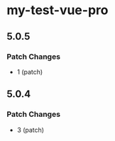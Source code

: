 # my-test-vue-pro

## 5.0.5

### Patch Changes

- 1 (patch)

## 5.0.4

### Patch Changes

- 3 (patch)
